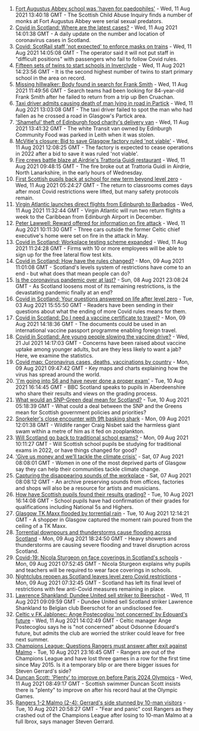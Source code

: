 1. [Fort Augustus Abbey school was 'haven for paedophiles'](https://www.bbc.co.uk/news/uk-scotland-58174091) - Wed, 11 Aug 2021 13:40:18 GMT - The Scottish Child Abuse Inquiry finds a number of monks at Fort Augustus Abbey were serial sexual predators.
2. [Covid in Scotland: Where are the latest cases?](https://www.bbc.co.uk/news/uk-scotland-53511877) - Wed, 11 Aug 2021 14:01:38 GMT - A daily update on the number and location of coronavirus cases in Scotland.
3. [Covid: ScotRail staff 'not expected' to enforce masks on trains](https://www.bbc.co.uk/news/uk-scotland-58170061) - Wed, 11 Aug 2021 14:05:08 GMT - The operator said it will not put staff in "difficult positions" with passengers who fail to follow Covid rules.
4. [Fifteen sets of twins to start schools in Inverclyde](https://www.bbc.co.uk/news/uk-scotland-glasgow-west-58176559) - Wed, 11 Aug 2021 14:23:56 GMT - It is the second highest number of twins to start primary school in the area on record.
5. [Missing hillwalker: Body found in search for Frank Smith](https://www.bbc.co.uk/news/uk-scotland-glasgow-west-58170058) - Wed, 11 Aug 2021 11:49:56 GMT - Search teams had been looking for 84-year-old Frank Smith after he failed to return from a trip up Ben Cruachan.
6. [Taxi driver admits causing death of man lying in road in Partick](https://www.bbc.co.uk/news/uk-scotland-glasgow-west-58175278) - Wed, 11 Aug 2021 13:03:08 GMT - The taxi driver failed to spot the man who had fallen as he crossed a road in Glasgow's Partick area.
7. ['Shameful' theft of Edinburgh food charity's delivery van](https://www.bbc.co.uk/news/uk-scotland-edinburgh-east-fife-58175279) - Wed, 11 Aug 2021 13:41:32 GMT - The white Transit van owned by Edinburgh Community Food was parked in Leith when it was stolen.
8. [McVitie's closure: Bid to save Glasgow factory ruled 'not viable'](https://www.bbc.co.uk/news/uk-scotland-glasgow-west-58173232) - Wed, 11 Aug 2021 12:08:25 GMT - The factory is expected to cease operations in 2022 after a bid to save it was ruled 'not viable'.
9. [Fire crews battle blaze at Airdrie's Trattoria Guidi restaurant](https://www.bbc.co.uk/news/uk-scotland-glasgow-west-58170900) - Wed, 11 Aug 2021 09:48:15 GMT - The fire broke out at Trattoria Guidi in Airdrie, North Lanarkshire, in the early hours of Wednesday.
10. [First Scottish pupils back at school for new term beyond level zero](https://www.bbc.co.uk/news/uk-scotland-58163742) - Wed, 11 Aug 2021 05:24:27 GMT - The return to classrooms comes days after most Covid restrictions were lifted, but many safety protocols remain.
11. [Virgin Atlantic launches direct flights from Edinburgh to Barbados](https://www.bbc.co.uk/news/uk-scotland-edinburgh-east-fife-58147138) - Wed, 11 Aug 2021 11:32:44 GMT - Virgin Atlantic will run two return flights a week to the Caribbean from Edinburgh Airport in December.
12. [Peter Lawwell: Reward offered for information on fire attack](https://www.bbc.co.uk/news/uk-scotland-glasgow-west-58162767) - Wed, 11 Aug 2021 10:11:30 GMT - Three cars outside the former Celtic chief executive's home were set on fire in the attack in May.
13. [Covid in Scotland: Workplace testing scheme expanded](https://www.bbc.co.uk/news/uk-scotland-58172650) - Wed, 11 Aug 2021 11:24:28 GMT - Firms with 10 or more employees will be able to sign up for the free lateral flow test kits.
14. [Covid in Scotland: How have the rules changed?](https://www.bbc.co.uk/news/uk-scotland-53166816) - Mon, 09 Aug 2021 11:01:08 GMT - Scotland's levels system of restrictions have come to an end - but what does that mean people can do?
15. [Is the coronavirus pandemic over at last?](https://www.bbc.co.uk/news/uk-scotland-58112939) - Sun, 08 Aug 2021 23:08:24 GMT - As Scotland loosens most of its remaining restrictions, is the devastating pandemic finally at an end?
16. [Covid in Scotland: Your questions answered on life after level zero](https://www.bbc.co.uk/news/uk-scotland-58071989) - Tue, 03 Aug 2021 15:55:50 GMT - Readers have been sending in their questions about what the ending of more Covid rules means for them.
17. [Covid in Scotland: Do I need a vaccine certificate to travel?](https://www.bbc.co.uk/news/uk-scotland-57519070) - Mon, 09 Aug 2021 14:18:36 GMT - The documents could be used in an international vaccine passport programme enabling foreign travel.
18. [Covid in Scotland: Are young people slowing the vaccine drive?](https://www.bbc.co.uk/news/uk-scotland-57915106) - Wed, 21 Jul 2021 14:17:03 GMT - Concerns have been raised about vaccine uptake among younger adults, but are they less likely to want a jab? Here, we examine the statistics.
19. [Covid map: Coronavirus cases, deaths, vaccinations by country](https://www.bbc.co.uk/news/world-51235105) - Mon, 09 Aug 2021 09:47:42 GMT - Key maps and charts explaining how the virus has spread around the world.
20. ['I'm going into S6 and have never done a proper exam'](https://www.bbc.co.uk/news/uk-scotland-58158616) - Tue, 10 Aug 2021 16:14:45 GMT - BBC Scotland speaks to pupils in Aberdeenshire who share their results and views on the grading process.
21. [What would an SNP-Green deal mean for Scotland?](https://www.bbc.co.uk/news/uk-scotland-scotland-politics-58143753) - Tue, 10 Aug 2021 05:18:39 GMT - What could a deal between the SNP and the Greens mean for Scottish government policies and priorities?
22. [Snorkeler's close encounter with 9ft basking shark](https://www.bbc.co.uk/news/uk-scotland-highlands-islands-58145408) - Mon, 09 Aug 2021 12:01:38 GMT - Wildlife ranger Craig Nisbet said the harmless giant swam within a metre of him as it fed on zooplankton.
23. [Will Scotland go back to traditional school exams?](https://www.bbc.co.uk/news/uk-scotland-58139111) - Mon, 09 Aug 2021 10:11:27 GMT - Will Scottish school pupils be studying for traditional exams in 2022, or have things changed for good?
24. ['Give us money and we’ll tackle the climate crisis'](https://www.bbc.co.uk/news/uk-scotland-58102100) - Sat, 07 Aug 2021 08:08:01 GMT - Women in one of the most deprived parts of Glasgow say they can help their communities tackle climate change.
25. [Capturing the disappearing sounds of the workplace](https://www.bbc.co.uk/news/uk-scotland-tayside-central-58056235) - Sat, 07 Aug 2021 08:08:12 GMT - An archive preserving sounds from offices, factories and shops will also be a resource for artists and musicians.
26. [How have Scottish pupils found their results grading?](https://www.bbc.co.uk/news/uk-scotland-58164913) - Tue, 10 Aug 2021 16:14:08 GMT - School pupils have had confirmation of their grades for qualifications including National 5s and Highers.
27. [Glasgow TK Maxx flooded by torrential rain](https://www.bbc.co.uk/news/uk-scotland-58157258) - Tue, 10 Aug 2021 12:14:21 GMT - A shopper in Glasgow captured the moment rain poured from the ceiling of a TK Maxx.
28. [Torrential downpours and thunderstorms cause flooding across Scotland](https://www.bbc.co.uk/news/uk-scotland-58153224) - Mon, 09 Aug 2021 18:24:50 GMT - Heavy showers and thunderstorms are causing severe flooding and travel disruption across Scotland.
29. [Covid-19: Nicola Sturgeon on face coverings in Scotland's schools](https://www.bbc.co.uk/news/uk-scotland-58143865) - Mon, 09 Aug 2021 07:52:45 GMT - Nicola Sturgeon explains why pupils and teachers will be required to wear face coverings in schools.
30. [Nightclubs reopen as Scotland leaves level zero Covid restrictions](https://www.bbc.co.uk/news/uk-scotland-58143763) - Mon, 09 Aug 2021 07:32:45 GMT - Scotland has left its final level of restrictions with few anti-Covid measures remaining in place.
31. [Lawrence Shankland: Dundee United sell striker to Beerschot](https://www.bbc.co.uk/sport/football/58156602) - Wed, 11 Aug 2021 09:09:59 GMT - Dundee United sell Scotland striker Lawrence Shankland to Belgian club Beerschot for an undisclosed fee.
32. [Celtic v FK Jablonec: Ange Postecoglou 'not concerned' by Edouard's future](https://www.bbc.co.uk/sport/football/58138071) - Wed, 11 Aug 2021 14:02:49 GMT - Celtic manager Ange Postecoglou says he is "not concerned" about Odsonne Edouard's future, but admits the club are worried the striker could leave for free next summer.
33. [Champions League: Questions Rangers must answer after exit against Malmo](https://www.bbc.co.uk/sport/football/58167639) - Tue, 10 Aug 2021 23:16:45 GMT - Rangers are out of the Champions League and have lost three games in a row for the first time since May 2015. Is it a temporary blip or are there bigger issues for Steven Gerrard's side?
34. [Duncan Scott: 'Plenty' to improve on before Paris 2024 Olympics](https://www.bbc.co.uk/sport/swimming/58169927) - Wed, 11 Aug 2021 08:49:17 GMT - Scottish swimmer Duncan Scott insists there is "plenty" to improve on after his record haul at the Olympic Games.
35. [Rangers 1-2 Malmo (2-4): Gerrard's side stunned by 10-man visitors](https://www.bbc.co.uk/sport/football/58137804) - Tue, 10 Aug 2021 20:58:27 GMT - "Fear and panic" cost Rangers as they crashed out of the Champions League after losing to 10-man Malmo at a full Ibrox, says manager Steven Gerrard.
